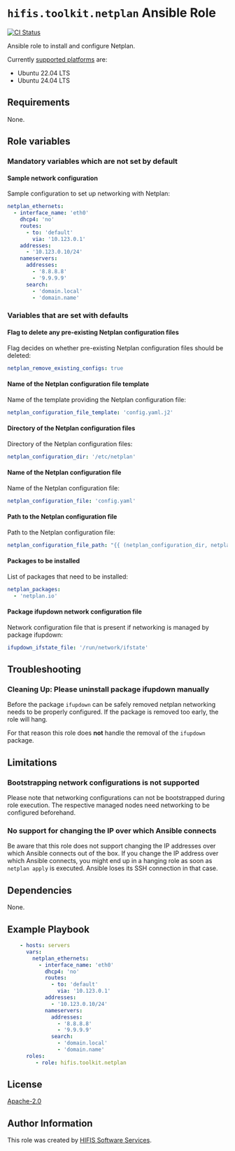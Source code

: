 <!--
SPDX-FileCopyrightText: Helmholtz Centre for Environmental Research (UFZ)
SPDX-FileCopyrightText: Helmholtz-Zentrum Dresden-Rossendorf (HZDR)

SPDX-License-Identifier: Apache-2.0
-->

# `hifis.toolkit.netplan` Ansible Role

[![CI Status](https://github.com/hifis-net/ansible-collection-toolkit/actions/workflows/netplan.yml/badge.svg)](https://github.com/hifis-net/ansible-collection-toolkit/actions/workflows/netplan.yml)

Ansible role to install and configure Netplan.

Currently [supported platforms](meta/main.yml) are:

- Ubuntu 22.04 LTS
- Ubuntu 24.04 LTS

## Requirements

None.

## Role variables

### Mandatory variables which are not set by default

#### Sample network configuration

Sample configuration to set up networking with Netplan:

```yaml
netplan_ethernets:
  - interface_name: 'eth0'
    dhcp4: 'no'
    routes:
      - to: 'default'
        via: '10.123.0.1'
    addresses:
      - '10.123.0.10/24'
    nameservers:
      addresses:
        - '8.8.8.8'
        - '9.9.9.9'
      search:
        - 'domain.local'
        - 'domain.name'
```

### Variables that are set with defaults

#### Flag to delete any pre-existing Netplan configuration files

Flag decides on whether pre-existing Netplan configuration files should be deleted:

```yaml
netplan_remove_existing_configs: true
```

#### Name of the Netplan configuration file template

Name of the template providing the Netplan configuration file:

```yaml
netplan_configuration_file_template: 'config.yaml.j2'
```

#### Directory of the Netplan configuration files

Directory of the Netplan configuration files:

```yaml
netplan_configuration_dir: '/etc/netplan'
```

#### Name of the Netplan configuration file

Name of the Netplan configuration file:

```yaml
netplan_configuration_file: 'config.yaml'
```

#### Path to the Netplan configuration file

Path to the Netplan configuration file:

```yaml
netplan_configuration_file_path: "{{ (netplan_configuration_dir, netplan_configuration_file) | path_join }}"
```

#### Packages to be installed

List of packages that need to be installed:

```yaml
netplan_packages:
  - 'netplan.io'
```

#### Package ifupdown network configuration file

Network configuration file that is present if networking is managed by package ifupdown:

```yaml
ifupdown_ifstate_file: '/run/network/ifstate'
```

## Troubleshooting

### Cleaning Up: Please uninstall package ifupdown manually

Before the package `ifupdown` can be safely removed netplan networking
needs to be properly configured.
If the package is removed too early, the role will hang.

For that reason this role does **not** handle the removal of the `ifupdown` package.

## Limitations

### Bootstrapping network configurations is not supported

Please note that networking configurations can not be bootstrapped during
role execution.
The respective managed nodes need networking to be configured beforehand.

### No support for changing the IP over which Ansible connects

Be aware that this role does not support changing the IP addresses
over which Ansible connects out of the box.
If you change the IP address over which Ansible connects,
you might end up in a hanging role as soon as `netplan apply`
is executed.
Ansible loses its SSH connection in that case.

## Dependencies

None.

## Example Playbook

```yaml
    - hosts: servers
      vars:
        netplan_ethernets:
          - interface_name: 'eth0'
            dhcp4: 'no'
            routes:
              - to: 'default'
                via: '10.123.0.1'
            addresses:
              - '10.123.0.10/24'
            nameservers:
              addresses:
                - '8.8.8.8'
                - '9.9.9.9'
              search:
                - 'domain.local'
                - 'domain.name'
      roles:
         - role: hifis.toolkit.netplan
```

## License

[Apache-2.0](LICENSES/Apache-2.0.txt)

## Author Information

This role was created by [HIFIS Software Services](https://hifis.net/).
